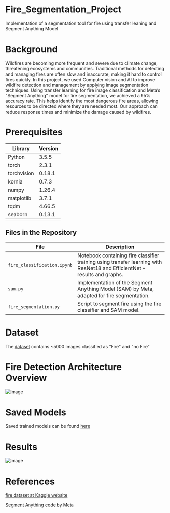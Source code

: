 # Fire_Segmentation_Project
Implementation of a segmentation tool for fire using transfer leaning and Segment Anything Model

# Background
Wildfires are becoming more frequent and severe due to climate change, threatening ecosystems and communities. Traditional methods for detecting and managing fires are often slow and inaccurate, making it hard to control fires quickly. In this project, we used Computer vision and AI to improve wildfire detection and management by applying image segmentation techniques. Using transfer learning for fire image classification and Meta’s "Segment Anything" model for fire segmentation, we achieved a 95% accuracy rate. This helps identify the most dangerous fire areas, allowing resources to be directed where they are needed most. Our approach can reduce response times and minimize the damage caused by wildfires.

# Prerequisites
| Library    | Version |
|------------|---------|
| Python     | 3.5.5   |
| torch      | 2.3.1   |
| torchvision| 0.18.1  |
| kornia     | 0.7.3   |
| numpy      | 1.26.4  |
| matplotlib | 3.7.1   |
| tqdm       | 4.66.5  |
| seaborn    | 0.13.1  |

## Files in the Repository

| File                        | Description                                                                                     |
|-----------------------------|-------------------------------------------------------------------------------------------------|
| `fire_classification.ipynb`  | Notebook containing fire classifier training using transfer learning with ResNet18 and EfficientNet + results and graphs. |
| `sam.py`                     | Implementation of the Segment Anything Model (SAM) by Meta, adapted for fire segmentation.      |
| `fire_segmentation.py`       | Script to segment fire using the fire classifier and SAM model.                                 |

# Dataset
The [dataset](https://www.kaggle.com/datasets/mohnishsaiprasad/forest-fire-images) contains ~5000 images classified as "Fire" and "no Fire"

# Fire Detection Architecture Overview

![image](https://github.com/user-attachments/assets/7f811ca3-d333-4440-99cf-791df159f497)

# Saved Models

Saved trained models can be found [here](https://drive.google.com/drive/folders/12Cv1x6MlOM6n0uYE56zHQu-ssfLySUYf)

# Results
![image](https://github.com/user-attachments/assets/5ffb6982-cc92-45bf-9b0f-68b2dfdd2fa9)

# References
[fire dataset at Kaggle website](https://www.kaggle.com/datasets/mohnishsaiprasad/forest-fire-images)

[Segment Anything code by Meta](https://github.com/facebookresearch/segment-anything)



